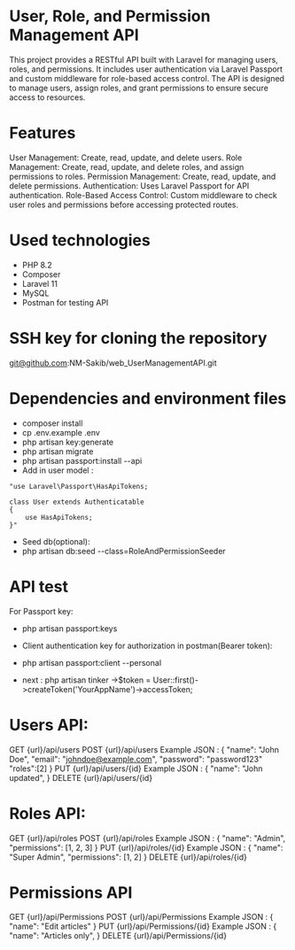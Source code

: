 # User, Role, and Permission Management API

This project provides a RESTful API built with Laravel for managing users, roles, and permissions. It includes user authentication via Laravel Passport and custom middleware for role-based access control. The API is designed to manage users, assign roles, and grant permissions to ensure secure access to resources.

# Features

User Management: Create, read, update, and delete users.
Role Management: Create, read, update, and delete roles, and assign permissions to roles.
Permission Management: Create, read, update, and delete permissions.
Authentication: Uses Laravel Passport for API authentication.
Role-Based Access Control: Custom middleware to check user roles and permissions before accessing protected routes.

# Used technologies
- PHP 8.2
- Composer
- Laravel 11
- MySQL
- Postman for testing API

# SSH key for cloning the repository 
git@github.com:NM-Sakib/web_UserManagementAPI.git

# Dependencies and environment files
- composer install
- cp .env.example .env
- php artisan key:generate
- php artisan migrate
- php artisan passport:install --api
- Add in user model :
```
"use Laravel\Passport\HasApiTokens;

class User extends Authenticatable
{
    use HasApiTokens;
}"
```
- Seed db(optional):
- php artisan db:seed --class=RoleAndPermissionSeeder

# API test
For Passport key:
- php artisan passport:keys

- Client authentication key for authorization in postman(Bearer token):
- php artisan passport:client --personal
- next : php artisan tinker
->$token = User::first()->createToken('YourAppName')->accessToken;

# Users API:

GET   {url}/api/users
POST  {url}/api/users
    Example JSON : 
    {
        "name": "John Doe",
        "email": "johndoe@example.com",
        "password": "password123"
        "roles":[2]
    }
PUT  {url}/api/users/{id}
    Example JSON : 
    {
        "name": "John updated",
    }
DELETE  {url}/api/users/{id}

# Roles API:
GET   {url}/api/roles
POST  {url}/api/roles
    Example JSON : 
    {
        "name": "Admin",
        "permissions": [1, 2, 3]
    }
PUT  {url}/api/roles/{id}
    Example JSON : 
    {
        "name": "Super Admin",
        "permissions": [1, 2]
    }
DELETE  {url}/api/roles/{id}

# Permissions API

GET   {url}/api/Permissions
POST  {url}/api/Permissions
    Example JSON : 
    {
        "name": "Edit articles"
    }
PUT  {url}/api/Permissions/{id}
    Example JSON : 
    {
        "name": "Articles only",
    }
DELETE  {url}/api/Permissions/{id}

